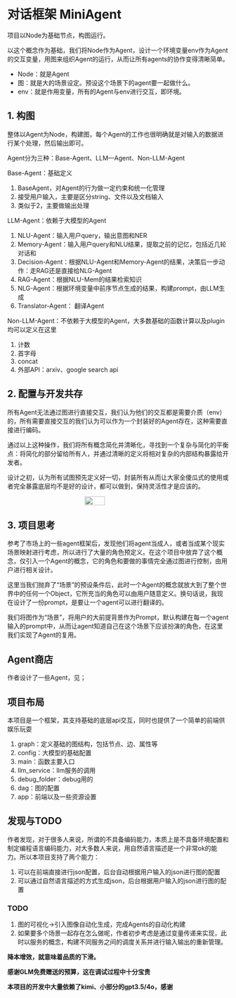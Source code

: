 <!--
 * @Descripttion: 
 * @Author: Duke 叶兀
 * @E-mail: ljyduke@gmail.com
 * @Date: 2024-01-03 22:51:03
 * @LastEditors: Junyi_Li ljyduke@gmail.com
 * @LastEditTime: 2024-05-17 18:21:39
-->
# 对话框架 MiniAgent
项目以Node为基础节点，构图运行。

以这个概念作为基础，我们将Node作为Agent，设计一个环境变量env作为Agent的交互变量，用图来组织Agent的运行，从而让所有agents的协作变得清晰简单。


- Node：就是Agent
- 图：就是大的场景设定。预设这个场景下的agent要一起做什么。
- env：就是作用变量，所有的Agent与env进行交互，即环境。

## 1. 构图
整体以Agent为Node，构建图，每个Agent的工作也很明确就是对输入的数据进行某个处理，然后输出即可。

Agent分为三种：Base-Agent、LLM—Agent、Non-LLM-Agent

Base-Agent：基础定义
1. BaseAgent，对Agent的行为做一定约束和统一化管理
2. 接受用户输入，主要是区分string、文件以及文档输入
3. 类似于2，主要做输出处理

LLM-Agent：依赖于大模型的Agent
1. NLU-Agent：输入用户query，输出意图和NER
2. Memory-Agent：输入用户query和NLU结果，提取之前的记忆，包括近几轮对话和
3. Decision-Agent：根据NLU-Agent和Memory-Agent的结果，决策后一步动作：走RAG还是直接给NLG-Agent
4. RAG-Agent：根据NLU-Mem的结果检索知识
5. NLG-Agent：根据环境变量中前序节点生成的结果，构建prompt，由LLM生成
6. Translator-Agent： 翻译Agent

Non-LLM-Agent：不依赖于大模型的Agent，大多数基础的函数计算以及plugin均可以定义在这里
1. 计数
2. 首字母
3. concat
4. 外部API：arxiv、google search api

## 2. 配置与开发共存
所有Agent无法通过图进行直接交互，我们认为他们的交互都是需要介质（env）的，所有需要直接交互的我们认为可以作为一个封装好的Agent存在，这种需要直接进行编码。

通过以上这种操作，我们将所有概念简化并清晰化，寻找到一个复杂与简化的平衡点：将简化的部分留给所有人，并通过清晰的定义将相对复杂的内部结构暴露给开发者。

设计之初，认为所有试图预先定义好一切，封装所有从而让大家全傻瓜式的使用或者完全暴露底层均不是好的设计，都可以做到，保持灵活性才是应该的。
<div style="display: flex; justify-content: center; align-items: center;">
  <img src="https://n.sinaimg.cn/sinacn08/67/w1000h667/20180604/e6a2-hcmurvh2560051.jpg" style="width: 30%; height: 15%;" />
</div>


## 3. 项目思考
参考了市场上的一些agent框架后，发现他们将agent当成人，或者当成某个现实场景映射进行考虑，所以进行了大量的角色预定义。在这个项目中放弃了这个概念，仅引入一个Agent的概念，它的角色和要做的事情完全通过图进行控制，由用户进行相关设计。

这里当我们抛弃了“场景”的预设条件后，此时一个Agent的概念就放大到了整个世界中的任何一个Object，它所充当的角色可以由用户随意定义。换句话说，我现在设计了一份prompt，是要让一个agent可以进行翻译的。

我们将图作为“场景”，将用户的大前提背景作为Prompt，默认构建在每一个agent输入的prompt中，从而让agent知道自己在这个场景下应该扮演的角色，在这里我们实现了Agent的复用。

## Agent商店
作者设计了一些Agent，见；

## 项目布局
本项目是一个框架，其支持基础的底层api交互，同时也提供了一个简单的前端供娱乐玩耍
1. graph：定义基础的图结构，包括节点、边、属性等
2. config：大模型的基础配置
3. main：函数主要入口
4. llm_service：llm服务的调用
5. debug_folder：debug用的
6. dag：图的配置
7. app：前端以及一些资源设置


## 发现与TODO
作者发现，对于很多人来说，所谓的不具备编码能力，本质上是不具备环境配置和制定编程语言编码能力，对大多数人来说，用自然语言描述是一个非常ok的能力。所以本项目支持了两个能力：
1. 可以在前端直接进行json配置，后台自动根据用户输入的json进行图的配置
2. 可以通过自然语言描述的方式生成json，后台根据用户输入的json进行图的配置
### TODO
1. 图的可视化->引入图像自动化生成，完成Agents的自动化构建
2. 如果要多个场景一起存在怎么做呢，作者初步考虑是通过变量传递来实现，此时以服务的概念，构建不同服务之间的调度关系并进行输入输出的重新管理。


**降本增效，就意味着品质的下滑。**

**感谢GLM免费赠送的预算，这在调试过程中十分宝贵**

**本项目的开发中大量依赖了kimi、小部分的gpt3.5/4o，感谢**